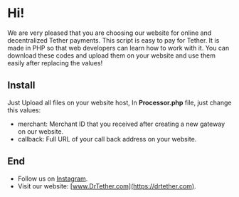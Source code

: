 # Hi!
We are very pleased that you are choosing our website for online and decentralized Tether payments. This script is easy to pay for Tether. It is made in PHP so that web developers can learn how to work with it. You can download these codes and upload them on your website and use them easily after replacing the values!

## Install
Just Upload all files on your website host, In **Processor.php** file, just change this values:
- merchant: Merchant ID that you received after creating a new gateway on our website.
- callback: Full URL of your call back address on your website.

## End
- Follow us on [Instagram](https://instagram.com/dr.tether).
- Visit our website: [www.DrTether.com](https://drtether.com).
